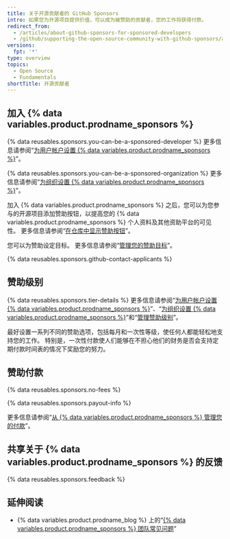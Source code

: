 ```yaml
---
title: 关于开源贡献者的 GitHub Sponsors
intro: 如果您为开源项目提供价值，可以成为被赞助的贡献者，您的工作将获得付款。
redirect_from:
  - /articles/about-github-sponsors-for-sponsored-developers
  - /github/supporting-the-open-source-community-with-github-sponsors/about-github-sponsors-for-sponsored-developers
versions:
  fpt: '*'
type: overview
topics:
  - Open Source
  - Fundamentals
shortTitle: 开源贡献者
---
```


## 加入 {% data variables.product.prodname_sponsors %}

{% data reusables.sponsors.you-can-be-a-sponsored-developer %} 更多信息请参阅“[为用户帐户设置 {% data variables.product.prodname_sponsors %}](/sponsors/receiving-sponsorships-through-github-sponsors/setting-up-github-sponsors-for-your-user-account)”。

{% data reusables.sponsors.you-can-be-a-sponsored-organization %} 更多信息请参阅“[为组织设置 {% data variables.product.prodname_sponsors %}](/sponsors/receiving-sponsorships-through-github-sponsors/setting-up-github-sponsors-for-your-organization)”。

加入 {% data variables.product.prodname_sponsors %} 之后，您可以为您参与的开源项目添加赞助按钮，以提高您的 {% data variables.product.prodname_sponsors %} 个人资料及其他资助平台的可见性。 更多信息请参阅“[在仓库中显示赞助按钮](/articles/displaying-a-sponsor-button-in-your-repository)”。

您可以为赞助设定目标。 更多信息请参阅“[管理您的赞助目标](/sponsors/receiving-sponsorships-through-github-sponsors/managing-your-sponsorship-goal)”。

{% data reusables.sponsors.github-contact-applicants %}

## 赞助级别

{% data reusables.sponsors.tier-details %} 更多信息请参阅“[为用户帐户设置 {% data variables.product.prodname_sponsors %}](/sponsors/receiving-sponsorships-through-github-sponsors/setting-up-github-sponsors-for-your-user-account)”、“[为组织设置 {% data variables.product.prodname_sponsors %}](/sponsors/receiving-sponsorships-through-github-sponsors/setting-up-github-sponsors-for-your-organization)”和“[管理赞助级别](/sponsors/receiving-sponsorships-through-github-sponsors/managing-your-sponsorship-tiers)”。

最好设置一系列不同的赞助选项，包括每月和一次性等级，使任何人都能轻松地支持您的工作。 特别是，一次性付款使人们能够在不担心他们的财务是否会支持定期付款时间表的情况下奖励您的努力。

## 赞助付款

{% data reusables.sponsors.no-fees %}

{% data reusables.sponsors.payout-info %}

更多信息请参阅“[从 {% data variables.product.prodname_sponsors %} 管理您的付款](/sponsors/receiving-sponsorships-through-github-sponsors/managing-your-payouts-from-github-sponsors)”。

## 共享关于 {% data variables.product.prodname_sponsors %} 的反馈

{% data reusables.sponsors.feedback %}

## 延伸阅读
- {% data variables.product.prodname_blog %} 上的“[{% data variables.product.prodname_sponsors %} 团队常见问题](https://github.blog/2019-06-12-faq-with-the-github-sponsors-team/)”

